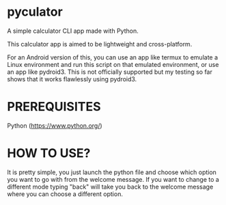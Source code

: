 # pyculator

A simple calculator CLI app made with Python.

This calculator app is aimed to be lightweight and cross-platform.

For an Android version of this, you can use an app like termux to emulate a Linux environment and run this script on that emulated environment, or use an app like pydroid3. This is not officially supported but my testing so far shows that it works flawlessly using pydroid3.

# PREREQUISITES
Python (https://www.python.org/)

# HOW TO USE?

It is pretty simple, you just launch the python file and choose which option you want to go with from the welcome message. If you want to change to a different mode typing "back" will take you back to the welcome message where you can choose a different option.
